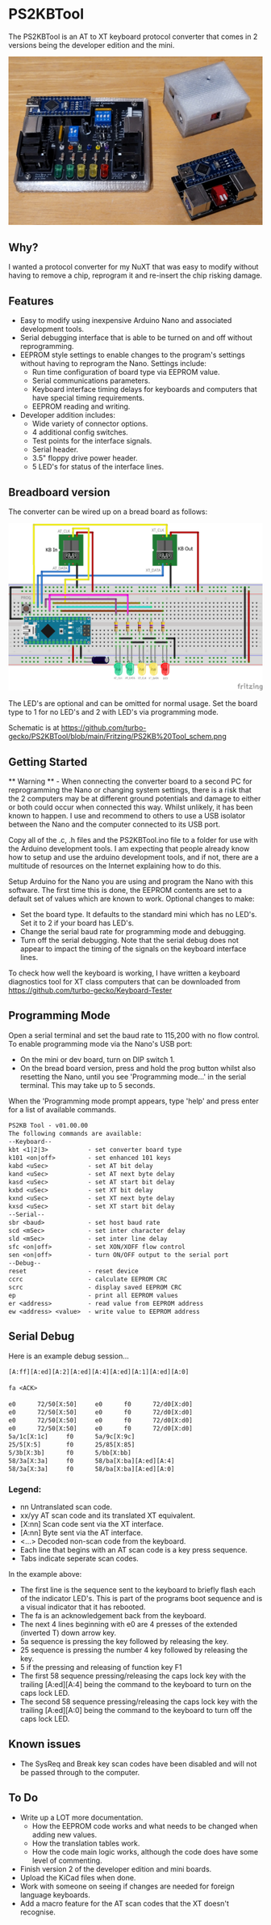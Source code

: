 # PS2KBTool
The PS2KBTool is an AT to XT keyboard protocol converter that comes in 2 versions being the developer edition and the mini.

![alt text](https://github.com/turbo-gecko/PS2KBTool/blob/main/Photos/v1-pcbs.png "Boards")

## Why?
I wanted a protocol converter for my NuXT that was easy to modify without having to remove a chip, reprogram it and re-insert the chip risking damage.

## Features
- Easy to modify using inexpensive Arduino Nano and associated development tools.
- Serial debugging interface that is able to be turned on and off without reprogramming.
- EEPROM style settings to enable changes to the program's settings without having to reprogram the Nano. Settings include:
  - Run time configuration of board type via EEPROM value.
  - Serial communications parameters.
  - Keyboard interface timing delays for keyboards and computers that have special timing requirements.
  - EEPROM reading and writing.
- Developer addition includes:
  - Wide variety of connector options.
  - 4 additional config switches.
  - Test points for the interface signals.
  - Serial header.
  - 3.5" floppy drive power header.
  - 5 LED's for status of the interface lines.

## Breadboard version
The converter can be wired up on a bread board as follows:

![alt text](https://github.com/turbo-gecko/PS2KBTool/blob/main/Fritzing/PS2KB%20Tool_bb.png "Bread Board")

The LED's are optional and can be omitted for normal usage. Set the board type to 1 for no LED's and 2 with LED's via programming mode.

Schematic is at https://github.com/turbo-gecko/PS2KBTool/blob/main/Fritzing/PS2KB%20Tool_schem.png

## Getting Started
** Warning ** - When connecting the converter board to a second PC for reprogramming the Nano or changing system settings, there is a risk that the 2 computers may be at different ground potentials and damage to either or both could occur when connected this way. Whilst unlikely, it has been known to happen. I use and recommend to others to use a USB isolator between the Nano and the computer connected to its USB port.

Copy all of the .c, .h files and the PS2KBTool.ino file to a folder for use with the Arduino development tools. I am expecting that people already know how to setup and use the arduino development tools, and if not, there are a multitude of resources on the Internet explaining how to do this.

Setup Arduino for the Nano you are using and program the Nano with this software. The first time this is done, the EEPROM contents are set to a default set of values which are known to work.
Optional changes to make:
- Set the board type. It defaults to the standard mini which has no LED's. Set it to 2 if your board has LED's.
- Change the serial baud rate for programming mode and debugging.
- Turn off the serial debugging. Note that the serial debug does not appear to impact the timing of the signals on the keyboard interface lines.

To check how well the keyboard is working, I have written a keyboard diagnostics tool for XT class computers that can be downloaded from https://github.com/turbo-gecko/Keyboard-Tester
## Programming Mode
Open a serial terminal and set the baud rate to 115,200 with no flow control.
To enable programming mode via the Nano's USB port:
- On the mini or dev board, turn on DIP switch 1.
- On the bread board version, press and hold the prog button whilst also resetting the Nano, until you see 'Programming mode...' in the serial terminal. This may take up to 5 seconds.

When the 'Programming mode prompt appears, type 'help' and press enter for a list of available commands.
```
PS2KB Tool - v01.00.00
The following commands are available:
--Keyboard--
kbt <1|2|3>           - set converter board type
k101 <on|off>         - set enhanced 101 keys
kabd <uSec>           - set AT bit delay
kand <uSec>           - set AT next byte delay
kasd <uSec>           - set AT start bit delay
kxbd <uSec>           - set XT bit delay
kxnd <uSec>           - set XT next byte delay
kxsd <uSec>           - set XT start bit delay
--Serial--
sbr <baud>            - set host baud rate
scd <mSec>            - set inter character delay
sld <mSec>            - set inter line delay
sfc <on|off>          - set XON/XOFF flow control
sen <on|off>          - turn ON/OFF output to the serial port
--Debug--
reset                 - reset device
ccrc                  - calculate EEPROM CRC
scrc                  - display saved EEPROM CRC
ep                    - print all EEPROM values
er <address>          - read value from EEPROM address
ew <address> <value>  - write value to EEPROM address
```

## Serial Debug
Here is an example debug session...
```
[A:ff][A:ed][A:2][A:ed][A:4][A:ed][A:1][A:ed][A:0]

fa <ACK>

e0      72/50[X:50]     e0      f0      72/d0[X:d0]
e0      72/50[X:50]     e0      f0      72/d0[X:d0]
e0      72/50[X:50]     e0      f0      72/d0[X:d0]
e0      72/50[X:50]     e0      f0      72/d0[X:d0]
5a/1c[X:1c]     f0      5a/9c[X:9c]
25/5[X:5]       f0      25/85[X:85]
5/3b[X:3b]      f0      5/bb[X:bb]
58/3a[X:3a]     f0      58/ba[X:ba][A:ed][A:4]
58/3a[X:3a]     f0      58/ba[X:ba][A:ed][A:0]
```
### Legend:
- nn Untranslated scan code.
- xx/yy AT scan code and its translated XT equivalent.
- [X:nn] Scan code sent via the XT interface.
- [A:nn] Byte sent via the AT interface.
- <...> Decoded non-scan code from the keyboard.
- Each line that begins with an AT scan code is a key press sequence.
- Tabs indicate seperate scan codes.

In the example above:
- The first line is the sequence sent to the keyboard to briefly flash each of the indicator LED's. This is part of the programs boot sequence and is a visual indicator that it has rebooted.
- The fa <ACK> is an acknowledgement back from the keyboard.
- The next 4 lines beginning with e0 are 4 presses of the extended (inverted T) down arrow key.
- 5a sequence is pressing the <Enter> key followed by releasing the <Enter> key. 
- 25 sequence is pressing the number 4 key followed by releasing the key.
- 5 if the pressing and releasing of function key F1
- The first 58 sequence pressing/releasing the caps lock key with the trailing [A:ed][A:4] being the command to the keyboard to turn on the caps lock LED.
- The second 58 sequence pressing/releasing the caps lock key with the trailing [A:ed][A:0] being the command to the keyboard to turn off the caps lock LED.

## Known issues
- The SysReq and Break key scan codes have been disabled and will not be passed through to the computer.

## To Do
- Write up a LOT more documentation.
  - How the EEPROM code works and what needs to be changed when adding new values.
  - How the translation tables work.
  - How the code main logic works, although the code does have some level of commenting.
- Finish version 2 of the developer edition and mini boards.
 - Upload the KiCad files when done.
- Work with someone on seeing if changes are needed for foreign language keyboards.
- Add a macro feature for the AT scan codes that the XT doesn't recognise.

